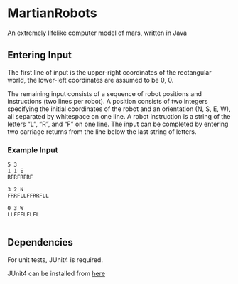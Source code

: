 # MartianRobots
An extremely lifelike computer model of mars, written in Java

## Entering Input

The first line of input is the upper-right coordinates of the rectangular world, the lower-left coordinates are assumed to be 0, 0.

The remaining input consists of a sequence of robot positions and instructions (two lines per robot).
A position consists of two integers specifying the initial coordinates of the robot and an orientation (N, S, E, W), all separated by whitespace on one line.
A robot instruction is a string of the letters “L”, “R”, and “F” on one line.
The input can be completed by entering two carriage returns from the line below the last string of letters.

### Example Input

```
5 3
1 1 E
RFRFRFRF

3 2 N
FRRFLLFFRRFLL

0 3 W
LLFFFLFLFL


```

## Dependencies

For unit tests, JUnit4 is required.

JUnit4 can be installed from [here](https://github.com/junit-team/junit4/wiki/Download-and-Install)
